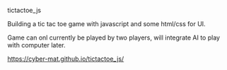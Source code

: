 tictactoe_js

Building a tic tac toe game with javascript and some html/css for UI.

Game can onl currently be played by two players, will integrate AI to play with computer later.

https://cyber-mat.github.io/tictactoe_js/
